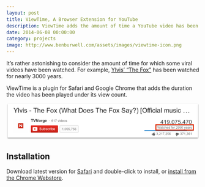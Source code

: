 ```yaml
---
layout: post
title: ViewTime, A Browser Extension for YouTube
description: ViewTime adds the amount of time a YouTube video has been played under its view count.
date: 2014-06-08 00:00:00
category: projects
image: http://www.benburwell.com/assets/images/viewtime-icon.png
---
```


It’s rather astonishing to consider the amount of time for which some viral  videos have been watched. For example, [Ylvis’ “The Fox”](https://www.youtube.com/watch?v=jofNR_WkoCE) has been watched for nearly 3000 years.

ViewTime is a plugin for Safari and Google Chrome that adds the duration the video has been played under its view count.

![ViewTime example](/assets/images/viewtime-example.png)

Installation
------------

Download latest version for [Safari](http://updates.benburwell.com/safari/viewtime/latest.safariextz) and double-click to install, or [install from the Chrome Webstore](https://chrome.google.com/webstore/detail/viewtime/jcplgieacjacdjabiiedcdfcpbgohbpp).
